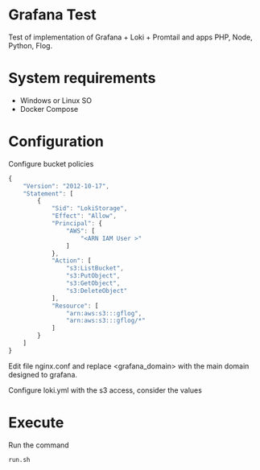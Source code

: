 # Grafana Test 

Test of implementation of Grafana + Loki + Promtail and apps PHP, Node, Python, Flog. 

# System requirements 

- Windows or Linux SO
- Docker Compose 

# Configuration 

Configure bucket policies 
```js
{
    "Version": "2012-10-17",
    "Statement": [
        {
            "Sid": "LokiStorage",
            "Effect": "Allow",
            "Principal": {
                "AWS": [
                    "<ARN IAM User >"
                ]
            },
            "Action": [
                "s3:ListBucket",
                "s3:PutObject",
                "s3:GetObject",
                "s3:DeleteObject"
            ],
            "Resource": [
                "arn:aws:s3:::gflog",
                "arn:aws:s3:::gflog/*"
            ]
        }
    ]
}
```

Edit file nginx.conf and replace <grafana_domain> with the main domain designed to grafana. 

Configure loki.yml with the s3 access, consider the values <VALUE>

# Execute 

Run the command 
```command 
run.sh
```

